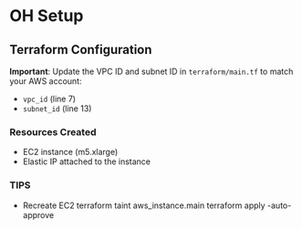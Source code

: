 # OH Setup

## Terraform Configuration

**Important**: Update the VPC ID and subnet ID in `terraform/main.tf` to match your AWS account:
- `vpc_id` (line 7)
- `subnet_id` (line 13)

### Resources Created
- EC2 instance (m5.xlarge)
- Elastic IP attached to the instance


### TIPS
- Recreate EC2
terraform taint aws_instance.main
terraform apply -auto-approve


